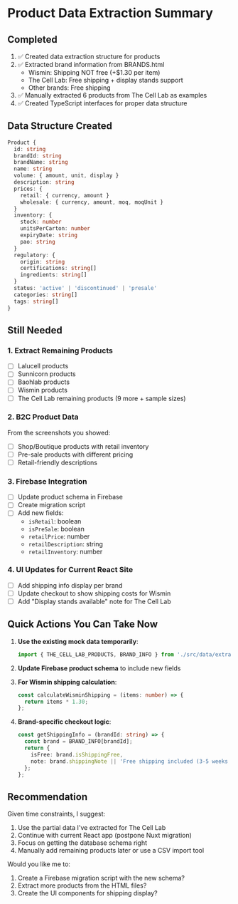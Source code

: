 # Product Data Extraction Summary

## Completed
1. ✅ Created data extraction structure for products
2. ✅ Extracted brand information from BRANDS.html
   - Wismin: Shipping NOT free (+$1.30 per item)
   - The Cell Lab: Free shipping + display stands support
   - Other brands: Free shipping
3. ✅ Manually extracted 6 products from The Cell Lab as examples
4. ✅ Created TypeScript interfaces for proper data structure

## Data Structure Created
```typescript
Product {
  id: string
  brandId: string
  brandName: string
  name: string
  volume: { amount, unit, display }
  description: string
  prices: {
    retail: { currency, amount }
    wholesale: { currency, amount, moq, moqUnit }
  }
  inventory: {
    stock: number
    unitsPerCarton: number
    expiryDate: string
    pao: string
  }
  regulatory: {
    origin: string
    certifications: string[]
    ingredients: string[]
  }
  status: 'active' | 'discontinued' | 'presale'
  categories: string[]
  tags: string[]
}
```

## Still Needed

### 1. Extract Remaining Products
- [ ] Lalucell products
- [ ] Sunnicorn products  
- [ ] Baohlab products
- [ ] Wismin products
- [ ] The Cell Lab remaining products (9 more + sample sizes)

### 2. B2C Product Data
From the screenshots you showed:
- [ ] Shop/Boutique products with retail inventory
- [ ] Pre-sale products with different pricing
- [ ] Retail-friendly descriptions

### 3. Firebase Integration
- [ ] Update product schema in Firebase
- [ ] Create migration script
- [ ] Add new fields:
  - `isRetail`: boolean
  - `isPreSale`: boolean
  - `retailPrice`: number
  - `retailDescription`: string
  - `retailInventory`: number

### 4. UI Updates for Current React Site
- [ ] Add shipping info display per brand
- [ ] Update checkout to show shipping costs for Wismin
- [ ] Add "Display stands available" note for The Cell Lab

## Quick Actions You Can Take Now

1. **Use the existing mock data temporarily**:
   ```typescript
   import { THE_CELL_LAB_PRODUCTS, BRAND_INFO } from './src/data/extracted-products';
   ```

2. **Update Firebase product schema** to include new fields

3. **For Wismin shipping calculation**:
   ```typescript
   const calculateWisminShipping = (items: number) => {
     return items * 1.30;
   };
   ```

4. **Brand-specific checkout logic**:
   ```typescript
   const getShippingInfo = (brandId: string) => {
     const brand = BRAND_INFO[brandId];
     return {
       isFree: brand.isShippingFree,
       note: brand.shippingNote || 'Free shipping included (3-5 weeks by boat)'
     };
   };
   ```

## Recommendation
Given time constraints, I suggest:
1. Use the partial data I've extracted for The Cell Lab
2. Continue with current React app (postpone Nuxt migration)
3. Focus on getting the database schema right
4. Manually add remaining products later or use a CSV import tool

Would you like me to:
1. Create a Firebase migration script with the new schema?
2. Extract more products from the HTML files?
3. Create the UI components for shipping display?
